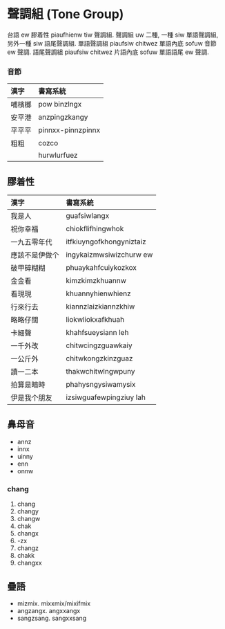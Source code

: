# 聲調組 (Tone Group)

台語 ew 膠着性 piaufhienw tiw 聲調組. 聲調組 uw 二種, 一種 siw 單語聲調組, 另外一種 siw 語尾聲調組. 單語聲調組 piaufsiw chitwez 單語內底 sofuw 音節 ew 聲調. 語尾聲調組 piaufsiw chitwez 片語內底 sofuw 單語語尾 ew 聲調.

### 音節

| 漢字 | 書寫系統 |
| :--- | :--- |
| 哺檳榔 | pow binzlngx |
| 安平港 | anzpingzkangy |
| 平平平 | pinnxx-pinnzpinnx |
| 粗粗 | cozco |
|| hurwlurfuez |

## 膠着性

| 漢字 | 書寫系統 |
| :--- | :--- |
| 我是人 | guafsiwlangx |
| 祝你幸福 | chiokflifhingwhok |
| 一九五零年代 | itfkiuyngofkhongyniztaiz |
| 應該不是伊做个 | ingykaizmwsiwizchurw ew |
| 破甲碎糊糊 | phuaykahfcuiykozkox |
| 金金看 | kimzkimzkhuannw |
| 看現現 | khuannyhienwhienz |
| 行來行去 | kiannzlaizkiannzkhiw |
| 略略仔闊 | liokwliokxafkhuah |
| 卡細聲 | khahfsueysiann leh |
| 一千外改 | chitwcingzguawkaiy |
| 一公斤外 | chitwkongzkinzguaz |
| 讀一二本 | thakwchitwlngwpuny |
| 拍算是暗時 | phahysngysiwamysix |
| 伊是我个朋友 | izsiwguafewpingziuy lah |

## 鼻母音

* annz
* innx
* uinny
* enn
* onnw

### chang

1. chang
2. changy
3. changw
4. chak
5. changx
6. -zx
7. changz
8. chakk
9. changxx

## 疊語

* mizmix. mixxmix/mixifmix
* angzangx. angxxangx
* sangzsang. sangxxsang
